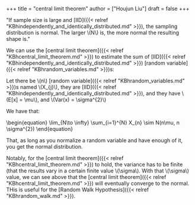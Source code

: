 +++
title = "central limit theorem"
author = ["Houjun Liu"]
draft = false
+++

"If sample size is large and [IID]({{< relref "KBhindependently_and_identically_distributed.md" >}}), the sampling distribution is normal. The larger \\(N\\) is, the more normal the resulting shape is."

We can use the [central limit theorem]({{< relref "KBhcentral_limit_theorem.md" >}}) to estimate the sum of [IID]({{< relref "KBhindependently_and_identically_distributed.md" >}}) [random variable]({{< relref "KBhrandom_variables.md" >}})s:

Let there be \\(n\\) [random variable]({{< relref "KBhrandom_variables.md" >}})s named \\(X\_{j}\\), they are [IID]({{< relref "KBhindependently_and_identically_distributed.md" >}}), and they have \\(E[x] = \mu\\), and \\(Var(x) = \sigma^{2}\\)

We have that:

\begin{equation}
    \lim\_{N\to \infty} \sum\_{i=1}^{N} X\_{n} \sim N(n\mu, n \sigma^{2})
\end{equation}

That, as long as you normalize a random variable and have enough of it, you get the normal distribution.

Notably, for the [central limit theorem]({{< relref "KBhcentral_limit_theorem.md" >}}) to hold, the variance has to be finite (that the results vary in a certain finite value \\(\sigma\\). With that \\(\sigma\\) value, we can see above that the [central limit theorem]({{< relref "KBhcentral_limit_theorem.md" >}}) will eventually converge to the normal. THis is useful for the [Random Walk Hypothesis]({{< relref "KBhrandom_walk.md" >}}).
